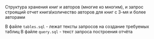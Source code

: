 Структура хранения книг и авторов (многие ко многим), и запрос строящий отчет книга\количество авторов для книг с 3-мя и более авторами

В файле `tables.sql` - лежат тексты запросов на создание требуемых таблиц
В файле `query.sql` - текст запроса построения отчёта
